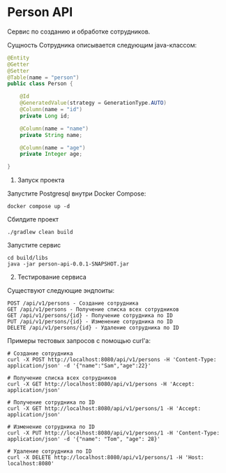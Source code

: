 # Person API

Сервис по созданию и обработке сотрудников.

Сущность Cотрудника описывается следующим java-классом:
```java
@Entity
@Getter
@Setter
@Table(name = "person")
public class Person {

    @Id
    @GeneratedValue(strategy = GenerationType.AUTO)
    @Column(name = "id")
    private Long id;

    @Column(name = "name")
    private String name;

    @Column(name = "age")
    private Integer age;

}
```

1. Запуск проекта


Запустите Postgresql внутри Docker Compose:
```shell
docker compose up -d
```
Сбилдите проект
```shell
./gradlew clean build
```
Запустите сервис
```shell
cd build/libs
java -jar person-api-0.0.1-SNAPSHOT.jar
```

2. Тестирование сервиса

Существуют следующие эндпоиты:
```
POST /api/v1/persons - Создание сотрудника
GET /api/v1/persons - Получение списка всех сотрудников
GET /api/v1/persons/{id} - Получение сотрудника по ID
PUT /api/v1/persons/{id} - Изменение сотрудника по ID
DELETE /api/v1/persons/{id} - Удаление сотрудника по ID
```

Примеры тестовых запросов с помощью curl'а:
```shell
# Создание сотрудника
curl -X POST http://localhost:8080/api/v1/persons -H 'Content-Type: application/json' -d '{"name":"Sam","age":22}'

# Получение списка всех сотрудников
curl -X GET http://localhost:8080/api/v1/persons -H 'Accept: application/json'

# Получение сотрудника по ID
curl -X GET http://localhost:8080/api/v1/persons/1 -H 'Accept: application/json'

# Изменение сотрудника по ID
curl -X PUT http://localhost:8080/api/v1/persons/1 -H 'Content-Type: application/json' -d '{"name": "Tom", "age": 28}'

# Удаление сотрудника по ID
curl -X DELETE http://localhost:8080/api/v1/persons/1 -H 'Host: localhost:8080'
```